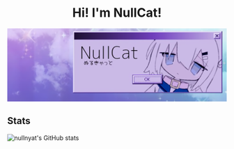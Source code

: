 <h1 align="center"> Hi! I'm NullCat!</h1>
<p align="center"><img src="img/banner.png">

## Stats
<p align="left">
 <img alt="nullnyat's GitHub stats" src="https://github-readme-stats.vercel.app/api?username=nullnyat&layout=compact&hide_border=ture&theme=nord&show_icons=ture&bg_color=13141C&icon_color=96E7E7&text_color=FFF&title_color=96CCE7&count_private=ture">

